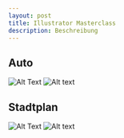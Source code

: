 ```yaml
---
layout: post
title: Illustrator Masterclass
description: Beschreibung
---
```


<h2 id="auto">Auto</h2>
<image-compare class="image" data-position="center center">
    <img slot="image-1" alt="Alt Text" src="{% link assets/images/OfG-Studium/2_Ai-Masterclass/Illustrator_Modul_03_Variante1.png %}"/>
    <img slot="image-2" alt="Alt text" src="{% link assets/images/OfG-Studium/2_Ai-MasterclassIllustrator_Modul_03_Variante2.png %}"/>
</image-compare>

<h2 id="stadtplan">Stadtplan</h2>
<image-compare class="image" data-position="center center">
    <img slot="image-1" alt="Alt Text" src="{% link assets/images/OfG-Studium/2_Ai-Masterclass/Illustrator_Modul_03_Variante1.png %}"/>
    <img slot="image-2" alt="Alt text" src="{% link assets/images/OfG-Studium/2_Ai-Masterclass/Illustrator_Modul_03_Variante2.png %}"/>
</image-compare>
